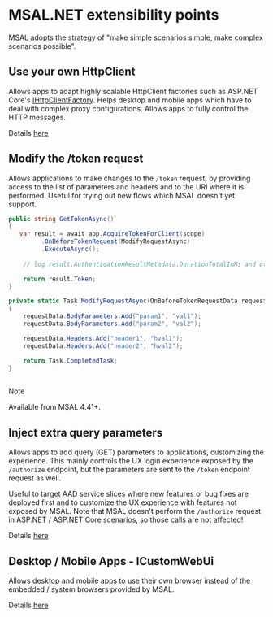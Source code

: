 # MSAL.NET extensibility points

MSAL adopts the strategy of "make simple scenarios simple, make complex scenarios possible". 

## Use your own HttpClient

Allows apps to adapt highly scalable HttpClient factories such as ASP.NET Core's [IHttpClientFactory](/aspnet/core/fundamentals/http-requests?view=aspnetcore-6.0). 
Helps desktop and mobile apps which have to deal with complex proxy configurations. 
Allows apps to fully control the HTTP messages.

Details [here](/dotnet/api/microsoft.identity.client.imsalhttpclientfactory?view=azure-dotnet#remarks)


## Modify the /token request

Allows applications to make changes to the `/token` request, by providing access to the list of parameters and headers and to the URI where it is performed. Useful for trying out new flows which MSAL doesn't yet support.

```csharp
public string GetTokenAsync()
{
   var result = await app.AcquireTokenForClient(scope)
         .OnBeforeTokenRequest(ModifyRequestAsync)
         .ExecuteAsync();
 
    // log result.AuthenticationResultMetadata.DurationTotalInMs and other metrics

    return result.Token;
}

private static Task ModifyRequestAsync(OnBeforeTokenRequestData requestData)
{
    requestData.BodyParameters.Add("param1", "val1");
    requestData.BodyParameters.Add("param2", "val2");

    requestData.Headers.Add("header1", "hval1");
    requestData.Headers.Add("header2", "hval2");

    return Task.CompletedTask;
}
   
```

>[!NOTE]
>Available from MSAL 4.41+.

## Inject extra query parameters

Allows apps to add query (GET) parameters to applications, customizing the experience. This mainly controls the UX login experience exposed by the `/authorize` endpoint, but the parameters are sent to the `/token` endpoint request as well. 

Useful to target AAD service slices where new features or bug fixes are deployed first and to customize the UX experience with features not exposed by MSAL. Note that MSAL doesn't perform the `/authorize` request in ASP.NET / ASP.NET Core scenarios, so those calls are not affected!

Details [here](/dotnet/api/microsoft.identity.client.abstractacquiretokenparameterbuilder-1.withextraqueryparameters?view=azure-dotnet#microsoft-identity-client-abstractacquiretokenparameterbuilder-1-withextraqueryparameters(system-string))

## Desktop / Mobile Apps - ICustomWebUi

Allows desktop and mobile apps to use their own browser instead of the embedded / system browsers provided by MSAL.

Details [here](/dotnet/api/microsoft.identity.client.extensibility.icustomwebui?view=azure-dotnet)

